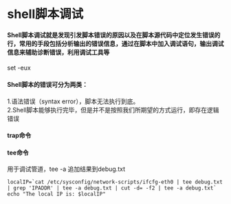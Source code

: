 # shell脚本调试



#### Shell脚本调试就是发现引发脚本错误的原因以及在脚本源代码中定位发生错误的行，常用的手段包括分析输出的错误信息，通过在脚本中加入调试语句，输出调试信息来辅助诊断错误，利用调试工具等

set -eux

#### Shell脚本的错误可分为两类：

1.语法错误（syntax error），脚本无法执行到底。  
2.Shell脚本能够执行完毕，但是并不是按照我们所期望的方式运行，即存在逻辑错误

#### **trap命令**

#### **tee命令**

用于调试管道，tee -a 追加结果到debug.txt

```text
localIP=`cat /etc/sysconfig/network-scripts/ifcfg-eth0 | tee debug.txt | grep 'IPADDR' | tee -a debug.txt | cut -d= -f2 | tee -a debug.txt`
echo "The local IP is: $localIP"
```



